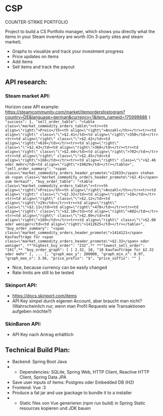 # CSP
COUNTER-STRIKE PORTFOLIO 

Project to build a CS Portfolio manager, which shows you directly what the items in your Steam inventory are worth (On 3-party sites and steam market).
-  Graphs to visualize and track your investment progress
-  Price updates on items
-  Add items
-  Sell items and track the payout

## API research:
### Steam market API:
Horizon case API example: https://steamcommunity.com/market/itemordershistogram?country=DE&language=german&currency=1&item_nameid=175999886
`{
  "success": 1,
  "sell_order_table": "<table class=\"market_commodity_orders_table\"><tr><th align=\"right\">Preis</th><th align=\"right\">Anzahl</th></tr><tr><td align=\"right\" class=\"\">$2.41</td><td align=\"right\">350</td></tr><tr><td align=\"right\" class=\"\">$2.42</td><td align=\"right\">616</td></tr><tr><td align=\"right\" class=\"\">$2.43</td><td align=\"right\">368</td></tr><tr><td align=\"right\" class=\"\">$2.44</td><td align=\"right\">702</td></tr><tr><td align=\"right\" class=\"\">$2.45</td><td align=\"right\">168</td></tr><tr><td align=\"right\" class=\"\">$2.46 oder mehr</td><td align=\"right\">19829</td></tr></table>",
  "sell_order_summary": "<span class=\"market_commodity_orders_header_promote\">22033</span> stehen ab <span class=\"market_commodity_orders_header_promote\">$2.41</span> zum Verkauf",
  "buy_order_table": "<table class=\"market_commodity_orders_table\"><tr><th align=\"right\">Preis</th><th align=\"right\">Anzahl</th></tr><tr><td align=\"right\" class=\"\">$2.32</td><td align=\"right\">18</td></tr><tr><td align=\"right\" class=\"\">$2.12</td><td align=\"right\">29</td></tr><tr><td align=\"right\" class=\"\">$2.11</td><td align=\"right\">478</td></tr><tr><td align=\"right\" class=\"\">$2.10</td><td align=\"right\">802</td></tr><tr><td align=\"right\" class=\"\">$2.09</td><td align=\"right\">169</td></tr><tr><td align=\"right\" class=\"\">$2.08 oder weniger</td><td align=\"right\">1412625</td></tr></table>",
  "buy_order_summary": "<span class=\"market_commodity_orders_header_promote\">1414121</span> Kaufaufträge für <span class=\"market_commodity_orders_header_promote\">$2.32</span> oder weniger",
  **"highest_buy_order": "232",**
  **"lowest_sell_order": "241",**
  "buy_order_graph": [
    [
      2.32,
      18,
      "18 Kaufaufträge für $2.32 oder mehr"
    ],
    ...
  ],
  "graph_max_y": 200000,
  "graph_min_x": 0.97,
  "graph_max_x": 3.56,
  "price_prefix": "$",
  "price_suffix": ""
}`

- Nice, because currency can be easily changed
- Rate limits are still to be tested
### Skinport API:
-  https://docs.skinport.com/items
-  API Key simpel durch eigenen Account, aber braucht man nicht? (Wahrscheinlich nur, wenn man Profil Requests wie Transaktionen aufgeben möchte?)
### SkinBaron API:
-  API Key nach Antrag erhältlich
## Technical Build Plan:
- Backend: Spring Boot Java
- - Dependencies: SQLite, Spring Web, HTTP Client, Reactive HTTP Client, Spring Data JPA
- Save user inputs of items: Postgres oder Embedded DB (H2)
- Frontend: Vue :3
- Produce a fat jar and use jpackage to bundle it to a installer
- - Static files von Vue generieren (npm run build) in Spring Static resources kopieren und JDK bauen
